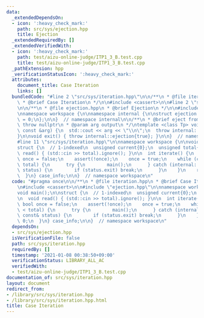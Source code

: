 ```yaml
---
data:
  _extendedDependsOn:
  - icon: ':heavy_check_mark:'
    path: src/sys/ejection.hpp
    title: Ejection
  _extendedRequiredBy: []
  _extendedVerifiedWith:
  - icon: ':heavy_check_mark:'
    path: test/aizu-online-judge/ITP1_3_B.test.cpp
    title: test/aizu-online-judge/ITP1_3_B.test.cpp
  _pathExtension: hpp
  _verificationStatusIcon: ':heavy_check_mark:'
  attributes:
    document_title: Case Iteration
    links: []
  bundledCode: "#line 2 \"src/sys/iteration.hpp\"\n\n/**\n * @file iteration.hpp\n\
    \ * @brief Case Iteration\n */\n\n#include <cassert>\n\n#line 2 \"src/sys/ejection.hpp\"\
    \n\n/**\n * @file ejection.hpp\n * @brief Ejection\n */\n\n#include <iostream>\n\
    \nnamespace workspace {\n\nnamespace internal {\n\nstruct ejection {\n  bool exit\
    \ = 0;\n};\n\n}  // namespace internal\n\n/**\n * @brief eject from a try block,\
    \ throw nullptr\n * @param arg output\n */\ntemplate <class Tp> void eject(Tp\
    \ const &arg) {\n  std::cout << arg << \"\\n\";\n  throw internal::ejection{};\n\
    }\n\nvoid exit() { throw internal::ejection{true}; }\n\n}  // namespace workspace\n\
    #line 11 \"src/sys/iteration.hpp\"\n\nnamespace workspace {\n\nvoid main();\n\n\
    struct {\n  // 1-indexed\n  unsigned current{0};\n  unsigned total{1};\n\n  void\
    \ read() { (std::cin >> total).ignore(); }\n\n  int iterate() {\n    static bool\
    \ once = false;\n    assert(!once);\n    once = true;\n    while (current++ <\
    \ total) {\n      try {\n        main();\n      } catch (internal::ejection const&\
    \ status) {\n        if (status.exit) break;\n      }\n    }\n    return 0;\n\
    \  }\n} case_info;\n\n}  // namespace workspace\n"
  code: "#pragma once\n\n/**\n * @file iteration.hpp\n * @brief Case Iteration\n */\n\
    \n#include <cassert>\n\n#include \"ejection.hpp\"\n\nnamespace workspace {\n\n\
    void main();\n\nstruct {\n  // 1-indexed\n  unsigned current{0};\n  unsigned total{1};\n\
    \n  void read() { (std::cin >> total).ignore(); }\n\n  int iterate() {\n    static\
    \ bool once = false;\n    assert(!once);\n    once = true;\n    while (current++\
    \ < total) {\n      try {\n        main();\n      } catch (internal::ejection\
    \ const& status) {\n        if (status.exit) break;\n      }\n    }\n    return\
    \ 0;\n  }\n} case_info;\n\n}  // namespace workspace\n"
  dependsOn:
  - src/sys/ejection.hpp
  isVerificationFile: false
  path: src/sys/iteration.hpp
  requiredBy: []
  timestamp: '2021-01-08 00:38:50+09:00'
  verificationStatus: LIBRARY_ALL_AC
  verifiedWith:
  - test/aizu-online-judge/ITP1_3_B.test.cpp
documentation_of: src/sys/iteration.hpp
layout: document
redirect_from:
- /library/src/sys/iteration.hpp
- /library/src/sys/iteration.hpp.html
title: Case Iteration
---
```

